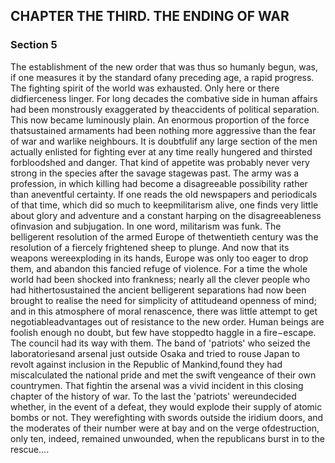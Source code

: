 ## CHAPTER THE THIRD. THE ENDING OF WAR

### Section 5

The establishment of the new order that was thus so humanly begun, was, if one measures it by the standard ofany preceding age, a rapid progress. The fighting spirit of the world was exhausted. Only here or there didfierceness linger. For long decades the combative side in human affairs had been monstrously exaggerated by theaccidents of political separation. This now became luminously plain. An enormous proportion of the force thatsustained armaments had been nothing more aggressive than the fear of war and warlike neighbours. It is doubtfulif any large section of the men actually enlisted for fighting ever at any time really hungered and thirsted forbloodshed and danger. That kind of appetite was probably never very strong in the species after the savage stagewas past. The army was a profession, in which killing had become a disagreeable possibility rather than aneventful certainty. If one reads the old newspapers and periodicals of that time, which did so much to keepmilitarism alive, one finds very little about glory and adventure and a constant harping on the disagreeableness ofinvasion and subjugation. In one word, militarism was funk. The belligerent resolution of the armed Europe of thetwentieth century was the resolution of a fiercely frightened sheep to plunge. And now that its weapons wereexploding in its hands, Europe was only too eager to drop them, and abandon this fancied refuge of violence.
For a time the whole world had been shocked into frankness; nearly all the clever people who had hithertosustained the ancient belligerent separations had now been brought to realise the need for simplicity of attitudeand openness of mind; and in this atmosphere of moral renascence, there was little attempt to get negotiableadvantages out of resistance to the new order. Human beings are foolish enough no doubt, but few have stoppedto haggle in a fire−escape. The council had its way with them. The band of 'patriots' who seized the laboratoriesand arsenal just outside Osaka and tried to rouse Japan to revolt against inclusion in the Republic of Mankind,found they had miscalculated the national pride and met the swift vengeance of their own countrymen. That fightin the arsenal was a vivid incident in this closing chapter of the history of war. To the last the 'patriots' wereundecided whether, in the event of a defeat, they would explode their supply of atomic bombs or not. They werefighting with swords outside the iridium doors, and the moderates of their number were at bay and on the verge ofdestruction, only ten, indeed, remained unwounded, when the republicans burst in to the rescue....